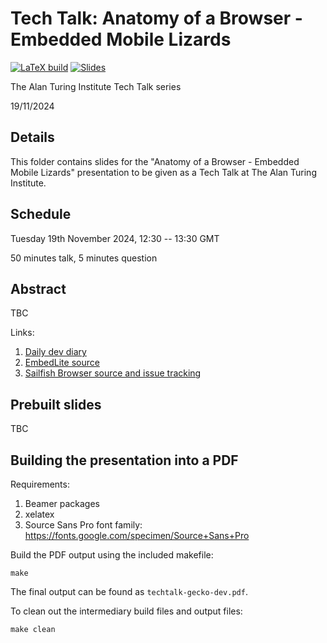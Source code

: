 # Tech Talk: Anatomy of a Browser - Embedded Mobile Lizards

[![LaTeX build](../../actions/workflows/pdflatex.yml/badge.svg)](../../actions/workflows/pdflatex.yml)
[![Slides](https://img.shields.io/badge/PDF-Slides-orange.svg?style=flat)](../gh-action-result/pdf-output/techtalk-gecko-dev.pdf)

The Alan Turing Institute Tech Talk series

19/11/2024

## Details

This folder contains slides for the "Anatomy of a Browser - Embedded Mobile Lizards" presentation to be given as a Tech Talk at The Alan Turing Institute.

## Schedule

Tuesday 19th November 2024, 12:30 -- 13:30 GMT

50 minutes talk, 5 minutes question

## Abstract

TBC

Links:
1. [Daily dev diary](https://www.flypig.co.uk/gecko)
2. [EmbedLite source](https://github.com/llewelld/gecko-dev)
3. [Sailfish Browser source and issue tracking](https://github.com/sailfishos/sailfish-browser)

## Prebuilt slides

TBC

## Building the presentation into a PDF

Requirements:

1. Beamer packages
2. xelatex
3. Source Sans Pro font family:
   https://fonts.google.com/specimen/Source+Sans+Pro

Build the PDF output using the included makefile:
```
make
```

The final output can be found as `techtalk-gecko-dev.pdf`.

To clean out the intermediary build files and output files:
```
make clean
```

